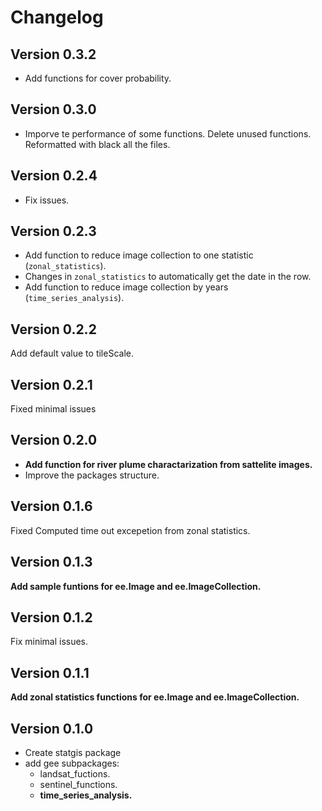 # Changelog

## Version 0.3.2
- Add functions for cover probability.

## Version 0.3.0
- Imporve te performance of some functions. Delete unused functions. Reformatted with black all the files.

## Version 0.2.4
- Fix issues.

## Version 0.2.3
- Add function to reduce image collection to one statistic (`zonal_statistics`).
- Changes in `zonal_statistics` to automatically get the date in the row.
- Add function to reduce image collection by years (`time_series_analysis`).

## Version 0.2.2
Add default value to tileScale.

## Version 0.2.1
Fixed minimal issues

## Version 0.2.0
- **Add function for river plume charactarization from sattelite images.**
- Improve the packages structure.

## Version 0.1.6
Fixed Computed time out excepetion from zonal statistics.

## Version 0.1.3
**Add sample funtions for ee.Image and ee.ImageCollection.**

## Version 0.1.2
Fix minimal issues.
## Version 0.1.1
**Add zonal statistics functions for ee.Image and ee.ImageCollection.**

## Version 0.1.0

- Create statgis package
- add gee subpackages:
  - landsat_fuctions.
  - sentinel_functions.
  - **time_series_analysis.**
